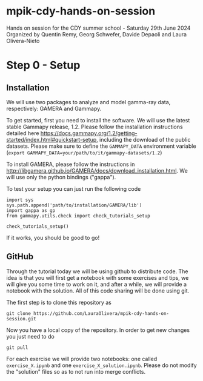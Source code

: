 # mpik-cdy-hands-on-session
Hands on session for the CDY summer school - Saturday 29th June 2024
Organized by Quentin Remy, Georg Schwefer, Davide Depaoli and Laura Olivera-Nieto

# Step 0 - Setup
## Installation
We will use two packages to analyze and model gamma-ray data, respectively: GAMERA and Gammapy.

To get started, first you need to install the software.
We will use the latest stable Gammapy release, 1.2. Please follow the installation instructions detailed here https://docs.gammapy.org/1.2/getting-started/index.html#quickstart-setup, including the download of the public datasets.
Please make sure to define the `GAMMAPY_DATA` environment variable (`export GAMMAPY_DATA=your/path/to/it/gammapy-datasets/1.2`)

To install GAMERA, please follow the instructions in http://libgamera.github.io/GAMERA/docs/download_installation.html. We will use only the python bindings ("gappa").

To test your setup you can just run the following code

```
import sys
sys.path.append('path/to/installation/GAMERA/lib')
import gappa as gp
from gammapy.utils.check import check_tutorials_setup

check_tutorials_setup()
```
If it works, you should be good to go!

## GitHub
Through the tutorial today we will be using github to distribute code. The idea is that you will first get a notebook with some exercises and tips, we will give you some time to work on it, and after a while, we will provide a notebook with the solution. All of this code sharing will be done using git.

The first step is to clone this repository as 
```
git clone https://github.com/LauraOlivera/mpik-cdy-hands-on-session.git
```
Now you have a local copy of the repository. In order to get new changes you just need to do
```
git pull
```
For each exercise we will provide two notebooks: one called `exercise_X.ipynb` and one `exercise_X_solution.ipynb`. Please do not modify the "solution" files so as to not run into merge conflicts.




